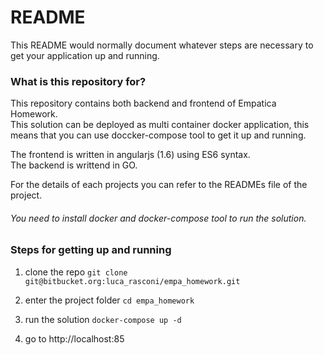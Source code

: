 # README #

This README would normally document whatever steps are necessary to get your application up and running.  

### What is this repository for? ###

This repository contains both backend and frontend of Empatica Homework.  
This solution can be deployed as multi container docker application, this means that you can use doccker-compose tool to get it up and running.   

The frontend is written in angularjs (1.6) using ES6 syntax.  
The backend is writtend in GO.  

For the details of each projects you can refer to the READMEs file of the project.  

###### You need to install docker and docker-compose tool to run the solution.

### Steps for getting up and running

1. clone the repo 
`git clone git@bitbucket.org:luca_rasconi/empa_homework.git`

2. enter the project folder 
`cd empa_homework`

3. run the solution
`docker-compose up -d`

4. go to http://localhost:85